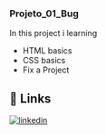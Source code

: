 ### Projeto_01_Bug


In this project i learning

- HTML basics 
- CSS basics
- Fix a Project


## 🔗 Links

[![linkedin](https://img.shields.io/badge/linkedin-0A66C2?style=for-the-badge&logo=linkedin&logoColor=white)](https://www.linkedin.com/in/luis-fernando-de-oliveira-8a5068252/)
